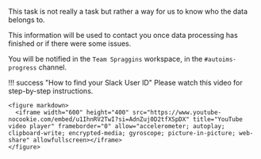 
This task is not really a task but rather a way for us to know who the data belongs to.

This information will be used to contact you once data processing has finished or if there were some issues.

You will be notified in the `Team Spraggins` workspace, in the `#autoims-progress` channel.

!!! success "How to find your Slack User ID"
    Please watch this video for step-by-step instructions.

    <figure markdown>
      <iframe width="600" height="400" src="https://www.youtube-nocookie.com/embed/u1IhnRV2TwI?si=AdnZuj0D2tfXSpDX" title="YouTube video player" frameborder="0" allow="accelerometer; autoplay; clipboard-write; encrypted-media; gyroscope; picture-in-picture; web-share" allowfullscreen></iframe>
    </figure>